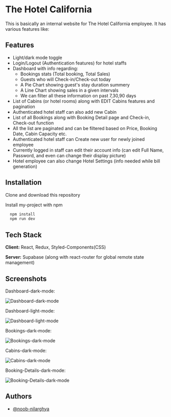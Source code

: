 
# The Hotel California

This is basically an internal website for The Hotel California employee. 
It has various features like:


## Features

- Light/dark mode toggle
- Login/Logout (Authentication features) for hotel staffs
- Dashboard with info regarding: 
    - Bookings stats (Total booking, Total Sales)
    - Guests who will Check-in/Check-out today
    - A Pie Chart showing guest's stay duration summery
    - A Line Chart showing sales in a given intervals
    - We can filter all these information on past 7,30,90 days
- List of Cabins (or hotel rooms) along with EDIT Cabins features and pagination
- Authenticated hotel staff can also add new Cabin
- List of all Bookings along with Booking Detail page and Check-in, Check-out function
- All the list are paginated and can be filtered based on Price, Booking Date, Cabin Capacity etc.
- Authenticated hotel staff can Create new user for newly joined employee
- Currently logged in staff can edit their account info (can edit Full Name, Password, and even can change their display picture)
- Hotel employee can also change Hotel Settings (info needed while bill generation)


## Installation
Clone and download this repository

Install my-project with npm

```bash
  npm install
  npm run dev
```

    
## Tech Stack

**Client:** React, Redux, Styled-Components(CSS)

**Server:** Supabase (along with react-router for global remote state management)


## Screenshots
Dashboard-dark-mode:

![Dashboard-dark-mode](https://i.ibb.co/YTPkdCv/dashboard-dark.png)

Dashboard-light-mode:

![Dashboard-light-mode](https://i.ibb.co/wJ3HtnY/dashboard-light.png)

Bookings-dark-mode:

![Bookings-dark-mode](https://i.ibb.co/SsxbQcJ/bookings-dark.png)

Cabins-dark-mode:

![Cabins-dark-mode](https://i.ibb.co/cJwTNrg/cabin-dark.png)

Booking-Details-dark-mode:

![Booking-Details-dark-mode](https://i.ibb.co/y87NbJf/booking-detail-dark.png)


## Authors

- [@noob-nilarghya](https://www.github.com/noob-nilarghya)

